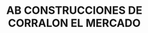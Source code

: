 ---
title: "AB CONSTRUCCIONES DE CORRALON EL MERCADO"
url: /san-salvador-de-jujuy/ab-construcciones-de-corralon-el-mercado/
shop: Baustoffe
---